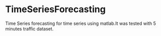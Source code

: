 # TimeSeriesForecasting
Time Series forecasting for time series using matlab.It was tested with 5 minutes traffic dataset.
